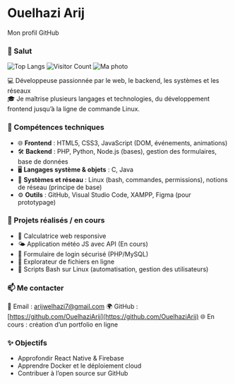 # Ouelhazi Arij
Mon profil GitHub
### 👋 Salut
![Top Langs](https://github-readme-stats.vercel.app/api/top-langs/?username=TON_PSEUDO&layout=compact)
![Visitor Count](https://profile-counter.glitch.me/TON_PSEUDO/count.svg)
![Ma photo]([URL_DE_TA_PHOTO](https://www.google.com/url?sa=i&url=https%3A%2F%2Fwww.elite-formation.com%2Fcursus-metier%2Fdeveloppeur-web-avec-nodejs%2F&psig=AOvVaw1_7igXLcZndOi3rqiV0RDJ&ust=1753791598755000&source=images&cd=vfe&opi=89978449&ved=0CBUQjRxqFwoTCKDUxorF344DFQAAAAAdAAAAABAK))

💻 Développeuse passionnée par le web, le backend, les systèmes et les réseaux  
🎓 Je maîtrise plusieurs langages et technologies, du développement frontend jusqu’à la ligne de commande Linux.

### 💼 Compétences techniques

- 🌐 **Frontend** : HTML5, CSS3, JavaScript (DOM, événements, animations)
- 🛠️ **Backend** : PHP, Python, Node.js (bases), gestion des formulaires, base de données
- 🖥️ **Langages système & objets** : C, Java
- 🧠 **Systèmes et réseau** : Linux (bash, commandes, permissions), notions de réseau (principe de base)
- ⚙️ **Outils** : GitHub, Visual Studio Code, XAMPP, Figma (pour prototypage)

### 🚀 Projets réalisés / en cours

- 🧮 Calculatrice web responsive
- 🌤️ Application météo JS avec API (En cours)
- 🔐 Formulaire de login sécurisé (PHP/MySQL)
- 📁 Explorateur de fichiers en ligne
- 🐧 Scripts Bash sur Linux (automatisation, gestion des utilisateurs)

### 📫 Me contacter

📧 Email : arijwelhazi7@gmail.com 
🌍 GitHub :[https://github.com/OuelhaziArij](https://github.com/OuelhaziArij)
🌐 En cours : création d’un portfolio en ligne

### ✨ Objectifs

- Approfondir React Native & Firebase  
- Apprendre Docker et le déploiement cloud  
- Contribuer à l’open source sur GitHub
